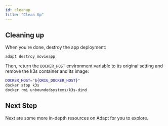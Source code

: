 ```yaml
---
id: cleanup
title: "Clean Up"
---
```

<!-- DOCTOC SKIP -->


## Cleaning up

When you're done, destroy the app deployment:
<!-- doctest command -->

```console
adapt destroy movieapp
```

Then, return the `DOCKER_HOST` environment variable to its original setting and remove the k3s container and its image:
<!-- doctest command -->

```bash
DOCKER_HOST="${ORIG_DOCKER_HOST}"
docker stop k3s
docker rmi unboundedsystems/k3s-dind
```

## Next Step

Next are some more in-depth resources on Adapt for you to explore.

